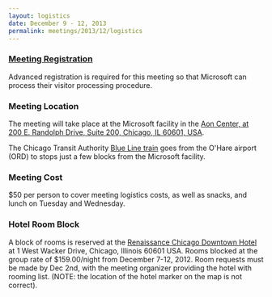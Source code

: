 ```yaml
---
layout: logistics
date: December 9 - 12, 2013
permalink: meetings/2013/12/logistics
---
```


### [Meeting Registration](http://a3.acteva.com/orderbooking/bookEvent/A339204)

Advanced registration is required for this meeting so that Microsoft
can process their visitor processing procedure.

### Meeting Location

The meeting will take place at the Microsoft facility in the [Aon Center, at 200 E. Randolph Drive, Suite 200, Chicago, IL 60601, USA](http://maps.google.com/maps?q=200+E.+Randolph+Drive,+Suite+200,+Chicago,+IL+60601,+USA&ll=41.884739,-87.621996&spn=0.010368,0.021329&hnear=200+E+Randolph+St,+Chicago,+Cook,+Illinois+60601&gl=us&t=m&z=16&vpsrc=0).

The Chicago Transit Authority [Blue Line train](http://www.transitchicago.com/riding_cta/systemguide/blueline.aspx) goes from the O'Hare airport (ORD) to stops just a few blocks from the Microsoft facility.

### Meeting Cost

$50 per person to cover meeting logistics
costs, as well as snacks, and lunch on Tuesday and Wednesday.

### Hotel Room Block

A block of rooms is reserved at the [Renaissance Chicago Downtown Hotel](http://www.marriott.com/hotels/travel/chisr-renaissance-chicago-downtown-hotel/?toDate=3/15/13&groupCode=metmeta&fromDate=3/9/13&app=resvlink) at 1 West Wacker Drive, Chicago, Illinois 60601 USA. Rooms blocked at the group rate of $159.00/night from December 7-12, 2012\. Room requests must be made by Dec 2nd, with the meeting organizer providing the hotel with rooming list. (NOTE: the location of the hotel marker on the map is not correct).
